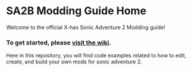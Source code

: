 # SA2B Modding Guide Home
Welcome to the official X-hax Sonic Adventure 2 Modding guide!

### To get started, please [visit the wiki](https://github.com/kellsnc/sa2b-modding-guide/wiki).

Here in this repository, you will find code examples related to how to edit, create, and build your own mods for sonic adventure 2. 
